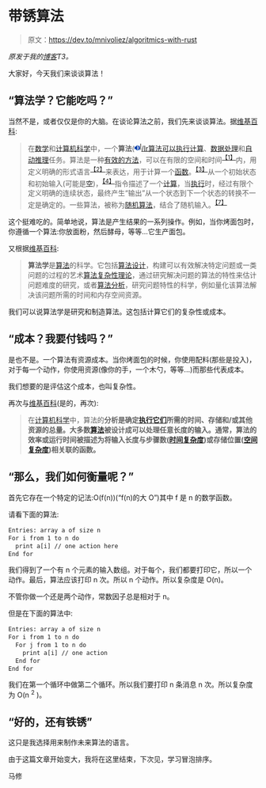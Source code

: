 # 带锈算法

> 原文：<https://dev.to/mnivoliez/algoritmics-with-rust>

*原发于我的[博客](https://mathieu-nivoliez.com/posts/2017-04-25-algoritmics-with-rust/)T3。*

大家好，今天我们来谈谈算法！

## “算法学？它能吃吗？”

当然不是，或者仅仅是你的大脑。在谈论算法之前，我们先来谈谈算法。据[维基百科](https://en.wikipedia.org/wiki/Algorithm):

> 在[数学](https://en.wikipedia.org/wiki/Mathematics "Mathematics")和[计算机科学](https://en.wikipedia.org/wiki/Computer_science "Computer science")中，一个**算法**([![Listen](img/92c1710781718cb2128670b2f47f18de.png)](https://upload.wikimedia.org/wikipedia/commons/7/7f/En-us-algorithm.ogg "Listen")<sup>[I](https://en.wikipedia.org/wiki/File:En-us-algorithm.ogg "File:En-us-algorithm.ogg")</sup>[/lr算法可以执行](https://en.wikipedia.org/wiki/Help:IPA_for_English "Help:IPA for English")[计算](https://en.wikipedia.org/wiki/Calculation "Calculation")、[数据处理](https://en.wikipedia.org/wiki/Data_processing "Data processing")和[自动推理](https://en.wikipedia.org/wiki/Automated_reasoning "Automated reasoning")任务。算法是一种[有效的方法](https://en.wikipedia.org/wiki/Effective_method "Effective method")，可以在有限的空间和时间<sup id="cite_ref-1">[【1】](https://en.wikipedia.org/wiki/Algorithm#cite_note-1)</sup>内，用定义明确的形式语言<sup id="cite_ref-2">[【2】](https://en.wikipedia.org/wiki/Algorithm#cite_note-2)</sup>来表达，用于计算一个[函数](https://en.wikipedia.org/wiki/Function_%28mathematics%29 "Function (mathematics)")。<sup id="cite_ref-3">[【3】](https://en.wikipedia.org/wiki/Algorithm#cite_note-3)</sup>从一个初始状态和初始输入(可能是[空](https://en.wikipedia.org/wiki/Empty_string "Empty string"))，<sup id="cite_ref-4">[【4】](https://en.wikipedia.org/wiki/Algorithm#cite_note-4)</sup>指令描述了一个[计算](https://en.wikipedia.org/wiki/Computation "Computation")，当[执行](https://en.wikipedia.org/wiki/Execution_%28computing%29 "Execution (computing)")时，经过有限个定义明确的连续状态，最终产生“输出”从一个状态到下一个状态的转换不一定是确定的。一些算法，被称为[随机算法](https://en.wikipedia.org/wiki/Randomized_algorithms "Randomized algorithms")，结合了随机输入。<sup id="cite_ref-7">[【7】](https://en.wikipedia.org/wiki/Algorithm#cite_note-7)</sup>

这个挺难吃的。简单地说，算法是产生结果的一系列操作。例如，当你烤面包时，你遵循一个算法:你放面粉，然后酵母，等等...它生产面包。

又根据[维基百科](https://en.wikipedia.org/wiki/Algorithmics):

> **算法学**是[算法](https://en.wikipedia.org/wiki/Algorithm "Algorithm")的科学。它包括[算法设计](https://en.wikipedia.org/wiki/Algorithm_design "Algorithm design")，构建可以有效解决特定问题或一类问题的过程的艺术[算法复杂性理论](https://en.wikipedia.org/wiki/Algorithmic_complexity_theory "Algorithmic complexity theory")，通过研究解决问题的算法的特性来估计问题难度的研究，或者[算法分析](https://en.wikipedia.org/wiki/Algorithm_analysis "Algorithm analysis")，研究问题特性的科学，例如量化该算法解决该问题所需的时间和内存空间资源。

我们可以说算法学是研究和制造算法。这包括计算它们的复杂性或成本。

## “成本？我要付钱吗？”

是也不是。一个算法有资源成本。当你烤面包的时候，你使用配料(那些是投入)，对于每一个动作，你使用资源(像你的手，一个木勺，等等...)而那些代表成本。

我们想要的是评估这个成本，也叫复杂性。

再次与[维基百科](https://en.wikipedia.org/wiki/Analysis_of_algorithms)(是的，再次):

> 在[计算机科学](https://en.wikipedia.org/wiki/Computer_science "Computer science")中，算法的**分析是确定[执行它们](https://en.wikipedia.org/wiki/Computation "Computation")所需的时间、存储和/或其他资源的总量。大多数[算法](https://en.wikipedia.org/wiki/Algorithm "Algorithm")被设计成可以处理任意长度的输入。通常，算法的效率或运行时间被描述为将输入长度与步骤数([时间复杂度](https://en.wikipedia.org/wiki/Time_complexity "Time complexity"))或存储位置([空间复杂度](https://en.wikipedia.org/wiki/Space_complexity "Space complexity"))相关联的函数。**

## “那么，我们如何衡量呢？”

首先它存在一个特定的记法:O(f(n))(“f(n)的大 O”)其中 f 是 n 的数学函数。

请看下面的算法:

```
Entries: array a of size n
For i from 1 to n do
  print a[i] // one action here
End for
```

我们得到了一个有 n 个元素的输入数组。对于每个，我们都要打印它，所以一个动作。最后，算法应该打印 n 次。所以 n 个动作。所以复杂度是 O(n)。

不管你做一个还是两个动作，常数因子总是相对于 n。

但是在下面的算法中:

```
Entries: array a of size n
For i from 1 to n do
  For j from 1 to n do
    print a[i] // one action
  End for
End for
```

我们在第一个循环中做第二个循环。所以我们要打印 n 条消息 n 次。所以复杂度为 O(n <sup>2</sup> )。

## “好的，还有铁锈”

这只是我选择用来制作未来算法的语言。

由于这篇文章开始变大，我将在这里结束，下次见，学习冒泡排序。

马修